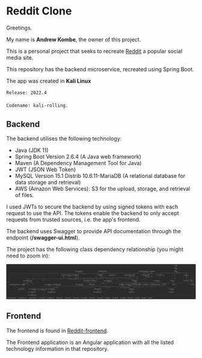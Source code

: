 # Reddit Clone

Greetings. 

My name is **Andrew Kombe**, the owner of this project.

This is a personal project that seeks to recreate [Reddit](https://www.reddit.com/) a popular social media site.

This repository has the backend microservice, recreated using Spring Boot.

The app was created in **Kali Linux** 
```bash
Release: 2022.4

Codename: kali-rolling.
```
## Backend

The backend utilises the following technology:
    
  - Java (JDK 11)  
  - Spring Boot Version 2.6.4 (A Java web framework)
  - Maven (A Dependency Management Tool for Java) 
  - JWT (JSON Web Token)
  - MySQL Version 15.1 Distrib 10.6.11-MariaDB (A relational database for data storage and retrieval)
  - AWS (Amazon Web Services): S3 for the upload, storage, and retrieval of files. 

I used JWTs to secure the backend by using signed tokens with each request to use the API. 
The tokens enable the backend to only accept requests from trusted sources, i.e. the app's frontend.

The backend uses Swagger to provide API documentation through the endpoint (**/swagger-ui.html**). 

The project has the following class dependency relationship (you might need to zoom in):

![diagram](Dependency-diagram.png?raw=true)

## Frontend
The frontend is found in [Reddit-frontend](https://github.com/drewnzai/RedditClone-Frontend). 

The Frontend application is an Angular application with all the listed technology information in that repository.
